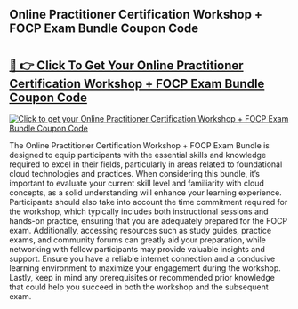 ## Online Practitioner Certification Workshop + FOCP Exam Bundle Coupon Code

# <h2><a href="https://gitdownloader.com/linuxfoundation.php">🔗 👉 Click To Get Your Online Practitioner Certification Workshop + FOCP Exam Bundle Coupon Code</a></h2>

[![Click to get your Online Practitioner Certification Workshop + FOCP Exam Bundle Coupon Code](https://gitdownloader.com/linuxfoundation.jpg)](https://gitdownloader.com/linuxfoundation.php)

The Online Practitioner Certification Workshop + FOCP Exam Bundle is designed to equip participants with the essential skills and knowledge required to excel in their fields, particularly in areas related to foundational cloud technologies and practices. When considering this bundle, it’s important to evaluate your current skill level and familiarity with cloud concepts, as a solid understanding will enhance your learning experience. Participants should also take into account the time commitment required for the workshop, which typically includes both instructional sessions and hands-on practice, ensuring that you are adequately prepared for the FOCP exam. Additionally, accessing resources such as study guides, practice exams, and community forums can greatly aid your preparation, while networking with fellow participants may provide valuable insights and support. Ensure you have a reliable internet connection and a conducive learning environment to maximize your engagement during the workshop. Lastly, keep in mind any prerequisites or recommended prior knowledge that could help you succeed in both the workshop and the subsequent exam.